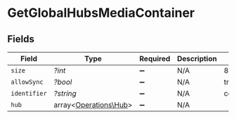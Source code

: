 # GetGlobalHubsMediaContainer


## Fields

| Field                                                   | Type                                                    | Required                                                | Description                                             | Example                                                 |
| ------------------------------------------------------- | ------------------------------------------------------- | ------------------------------------------------------- | ------------------------------------------------------- | ------------------------------------------------------- |
| `size`                                                  | *?int*                                                  | :heavy_minus_sign:                                      | N/A                                                     | 8                                                       |
| `allowSync`                                             | *?bool*                                                 | :heavy_minus_sign:                                      | N/A                                                     | true                                                    |
| `identifier`                                            | *?string*                                               | :heavy_minus_sign:                                      | N/A                                                     | com.plexapp.plugins.library                             |
| `hub`                                                   | array<[Operations\Hub](../../Models/Operations/Hub.md)> | :heavy_minus_sign:                                      | N/A                                                     |                                                         |